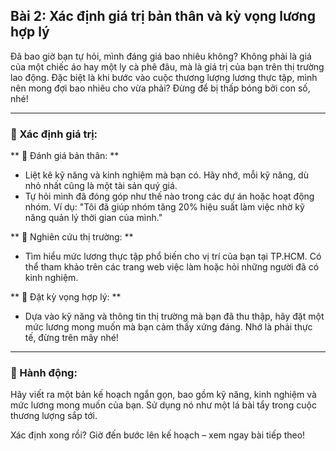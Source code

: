 ## Bài 2: Xác định giá trị bản thân và kỳ vọng lương hợp lý

Đã bao giờ bạn tự hỏi, mình đáng giá bao nhiêu không? Không phải là giá của một chiếc áo hay một ly cà phê đâu, mà là giá trị của bạn trên thị trường lao động. Đặc biệt là khi bước vào cuộc thương lượng lương thực tập, mình nên mong đợi bao nhiêu cho vừa phải? Đừng để bị thấp bóng bởi con số, nhé!

---

### 📌 Xác định giá trị:

** 🔹 Đánh giá bản thân: **
- Liệt kê kỹ năng và kinh nghiệm mà bạn có. Hãy nhớ, mỗi kỹ năng, dù nhỏ nhất cũng là một tài sản quý giá.
- Tự hỏi mình đã đóng góp như thế nào trong các dự án hoặc hoạt động nhóm. Ví dụ: "Tôi đã giúp nhóm tăng 20% hiệu suất làm việc nhờ kỹ năng quản lý thời gian của mình."

** 🔹 Nghiên cứu thị trường: **
- Tìm hiểu mức lương thực tập phổ biến cho vị trí của bạn tại TP.HCM. Có thể tham khảo trên các trang web việc làm hoặc hỏi những người đã có kinh nghiệm.

** 🔹 Đặt kỳ vọng hợp lý: **
- Dựa vào kỹ năng và thông tin thị trường mà bạn đã thu thập, hãy đặt một mức lương mong muốn mà bạn cảm thấy xứng đáng. Nhớ là phải thực tế, đừng trên mây nhé!

---

### 🚀 Hành động:

Hãy viết ra một bản kế hoạch ngắn gọn, bao gồm kỹ năng, kinh nghiệm và mức lương mong muốn của bạn. Sử dụng nó như một lá bài tẩy trong cuộc thương lượng sắp tới. 

Xác định xong rồi? Giờ đến bước lên kế hoạch – xem ngay bài tiếp theo!